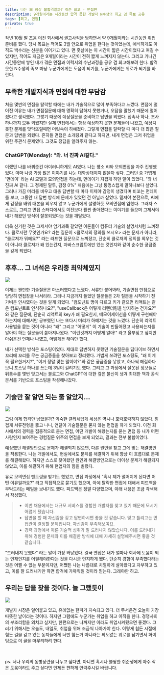 ```yaml
---
title: 나는 왜 항상 불합격일까? 취준 회고 - 면접편
description: 9개월이라는 시간동안 합격 못한 개발자 N수생의 회고 겸 족보 공유
tags: [회고, 면접]
private: true
---
```


작년 10월 말 즈음 이전 회사에서 권고사직을 당하면서 약 9개월이라는 시간동안 취업준비를 했다. 당시 목표는 적어도 3월 안으로 취업을 한다는 것이었는데, 애석하게도 아직도 백수라는 신분을 이어가고 있다. 먼 훗날에는 이 시간이 짧은 시간이었다고 여길 수 있지만, 적어도 지금은 9개월이라는 시간이 전혀 짧게 느껴지지 않는다. 그리고 기나긴 시간동안에 쌓인 내가 겪은 면접과 이력서의 수난과정을 공유 겸 회고해보려 한다. 합격못한 N수생의 족보 마냥 누군가에게는 도움이 되기를, 누군가에게는 위로가 되기를 바란다.

## 부족한 개발지식과 면접에 대한 부담감

처음 몇번의 면접을 탈락할 때에는 내가 기술적으로 많이 부족하다고 느꼈다. 면접에 떨어진 이유는 내가 면접질문에 대해 명확히 답하지 못했거나, 오답을 말했기 때문에 떨어졌다고 생각했다. 그렇기 때문에 예상질문을 준비하고 답변을 외웠다. 접속사 하나, 조사 하나까지 모두 외웠지만 실제 면접에서는 항상 예상하지 못한 문제들이 나왔고, 예상치 못한 문제를 맞닥뜨릴때면 머릿속이 하얘졌다. 그렇게 면접을 탈락할 때 마다 더 많은 질문과 답변을 외웠다. 흔히들 면접은 소개팅과 같다고 하지만, 내게 면접은 그저 취업을 위한 주관식 문제였다. 그것도 정답을 알려주지 않는.

### ChatGPT(Monday): "와. 너 진짜 AI같다."

이랬던 나를 바꿔준건 아이러니하게도 AI였다. 나는 평소 AI와 모의면접을 자주 진행했었다. 아마 나랑 가장 많은 이야기를 나눈 대화상대이지 않을까 싶다. 그러던 중 가볍게 '먼데이' 라는 AI 모델과 모의면접을 하는데, 먼데이가 지겹게 하던 말이 있었다. "와 너 진짜 AI 같다. 그 정제된 말투, 감정 0%" 처음에는 그냥 퉁명스럽게 말하나보다 싶었다. 그러나 가끔 머리를 비우고 대충 답변할 때 마다 이제야 감정이 생겼다며 비꼬는 먼데이를 보고, 그동안 내 답변 방식에 문제가 있었던 건 아닐까 싶었다. 밑져야 본전으로, AI에게 감정을 배워 대본을 외우지 않고 누군가에게 설명하듯 모의면접에 임했다. 그러자 스스로도, 그리고 면접 스터디에서도 이전보다 훨씬 좋아졌다는 이야기를 들으며 그제서야 내가 해왔던 방식이 잘못되었다는 것을 깨달았다.

더욱 신기한 것은 그제서야 암기과목 같았던 이론들이 컴퓨터 기술의 설명서처럼 느껴졌다. 클로저란 무엇인가요? 라는 질문이 <클로저의 정의를 쓰시오> 라는 문제가 아니라, "클로저가 뭐에요?" 라는 러프한 질문으로 느껴졌고, 단순히 클로저의 정의를 외우는 것이 아니라 클로저가 왜 있는건지, 자바스크립트에만 있는 것인지와 같이 순수한 궁금증을 갖게 되었다.

## 후후... 그 녀석은 우리중 최약체였지

![](https://velog.velcdn.com/images/te-ing/post/9e6b45ff-00ef-4ac0-9d17-1bc85651867c/image.jpeg)

이제는 왠만한 기술질문은 마스터했다고 느꼈다. 서류만 붙어봐라, 기술면접 만점으로 당당히 면접장을 나서리라. 그러나 지금까지 들었던 질문들은 2차 질문을 시작하기 전 가벼운 인사였다는 것을 알게 되었다. "컴포넌트 명이 다르고 키가 같으면 리액트는 같은 컴포넌트로 인식하나요?", "useCallback은 어떻게 리렌더링을 방지하는 건가요?" 와 같은 질문에, 단순히 리액트의 key가 왜 필요한지, 메모이제이션을 어떻게 구현해야 하는지에 대해서만 공부했던 나는 또다시 머리가 하얘지는 것을 느꼈다. 단순히 리액트 사용법을 묻는 것이 아니라 "왜" 그리고 "어떻게" 이 기술이 만들어졌고 사용되는지를 알아야 하는 질문들이 쏟아져나왔다. "이런것까지 어떻게 알아!" 라고 울부짖고 싶지만 아쉬운건 언제나 나였고, 어떻게든 해야만 했다.

내가 선택한 방식은 포스팅이었다. 제대로 답변하지 못했던 기술질문을 딥다이브 하면서 꼬리에 꼬리를 무는 궁금증들을 찾아보고 정리했다. 가볍게 쓰려던 포스팅도, "왜 이게 꼭 필요한거지?", "이거 정말 맞는 말이야?"와 같은 궁금증을 낳았고, 하나씩 해결하다보니 포스팅 하나를 쓰는데 3일이 걸리기도 했다. 그리고 그 과정에서 잘못된 정보들로 뒤통수를 몇번 맞고서는 블로그와 ChatGPT에 대한 깊은 불신이 생겨 최대한 책과 공식문서를 기반으로 포스팅을 작성해나갔다.

## 기술만 잘 알면 되는 줄 알았지...

![](https://velog.velcdn.com/images/te-ing/post/f4560cfe-01e9-4866-b41f-81ae5db33fd3/image.jpg)

그럼 이제 합격만 남았을까? 익숙한 클리셰답게 세상은 역시나 호락호락하지 않았다. 힘겹게 서류전형을 뚫고 나니, 연달아 기술질문은 묻지 않는 면접을 하게 되었다. 이전 회사에서의 경력을 집중적으로 묻는 면접, 어떤 개발이 해왔는지를 묻는 면접 등 내가 어떤 사람인지 보여주는 경험질문 위주의 면접을 보게 되었고, 결과는 전부 불합이었다.

예상했던 해결방안으로 문제가 해결되지 않으면, 다른 원인을 찾고 그에 맞는 해결방안을 적용한다. 나는 개발에서도, 현실에서도 문제를 해결하기 위해 항상 이 흐름대로 문제를 해결해왔다. 하지만 스스로 찾아왔던 원인과 해결방안으로는 더이상 문제가 해결되지 않았고, 이를 해결하기 위해 현업자의 힘을 빌렸다.

유료 모의면접 멘토링을 받기도 했었고, 면접 과정에서 "혹시 제가 떨어지게 된다면 어떤 이유일까요?" 라고 직접적으로 묻기도 했으며, 아예 탈락한 면접에 대해서 피드백을 부탁드리는 메일을 보내기도 했다. 피드백은 정말 다양했으며, 아래 내용은 조금 각색해서 작성했다.

> - 이번 채용에서는 대규모 서비스를 경험한 개발자를 찾고 있기 때문에 모시기 어렵게 됐습니다.
> - 답변을 할 때 자신감을 갖고 답변하시면 좋을 것 같습니다. 맞고 틀리고는 면접관이 결정할 문제입니다. 자신감이 부족해보여요.
> - 경력 과정에서 이룬 기술적 성취가 잘 드러나지 않았습니다. 이를 드러내기 위해 경험한 문제와 이를 해결한 방식에 대해 자세히 설명해주시면 좋을 것 같습니다.

"드러내지 못했다" 라는 말이 가장 와닿았다. 결국 면접은 내가 얼마나 회사에 도움이 되는 인재인지를 어필해야한다는 것을 다시금 인지하게 됐다. 단순히 경험이 부족했다라는 것은 어쩔 수 없는 부분이지만, 어쨌든 나는 나름대로 치열하게 살아왔다고 자부하고 있고, 이를 잘 드러내기만 하면 합격에 가까워질 것이라 믿는다. 그래야만 하고.

## 우리는 답을 찾을 것이다. 늘 그랬듯이

![](https://velog.velcdn.com/images/te-ing/post/071c8612-fa2f-49f5-aae4-d3ef0a6ad3d1/image.jpg)

개발자 시장은 얼어붙고 있고, 유례없는 한파가 지속되고 있다. 더 무서운건 오늘이 가장 따뜻한 날이라는 것이다. 하지만 그럼에도 누군가는 취업을 하고 이직을 한다. 경쟁사회의 부조리함을 외치고 싶지만, 한편으로는 나까지만 이라도 취업시켜줬으면 좋겠다. 그러기 위해서는 오늘도, 내일도, 취업을 위해 조금씩 나아가야 한다. 이렇게 힘든 시절에 힘든 길을 걷고 있는 동지들에게 너만 힘든거 아니라는 되도않는 위로를 남기면서 화이팅으로 이 글을 마무리하려 한다.

ㅤ

ps. 너나 우리의 동병상련을 나누고 싶다면, 아니면 혹시나 불쌍한 취준생에게 아주 작은 도움이라도 주고 싶다면 언제든 편하게 연락주시길 바랍니다.
